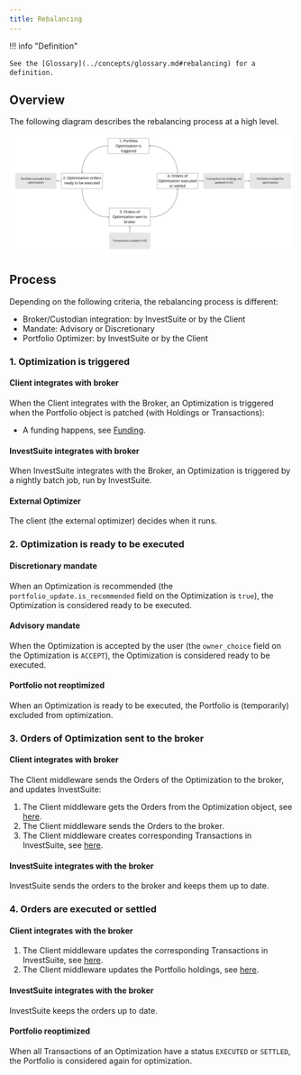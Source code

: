 ```yaml
---
title: Rebalancing
---
```


!!! info "Definition"

    See the [Glossary](../concepts/glossary.md#rebalancing) for a definition.

## Overview

The following diagram describes the rebalancing process at a high level.

![](rebalancing.jpg)

<!-- Source: https://miro.com/app/board/uXjVOX6Q5tA=/?moveToWidget=3458764520791874643&cot=14 -->

## Process

Depending on the following criteria, the rebalancing process is different:

- Broker/Custodian integration: by InvestSuite or by the Client
- Mandate: Advisory or Discretionary
- Portfolio Optimizer: by InvestSuite or by the Client

<!-- | Broker/Custodian Integration | Mandate | Optimizer | Process Flow |
|---|---|---|---|
| Client | Discretionary | InvestSuite | (1) |
| Client | Discretionary | Client | (2) |
| Client | Advisory | InvestSuite | (3) |
| Client | Advisory | Client | (4) |
| InvestSuite | Discretionary | InvestSuite | (5) |
| InvestSuite | Discretionary | Client | (6) |
| InvestSuite | Advisory | InvestSuite | (7) |
| InvestSuite | Advisory | Client | (8) |

!!! info "Detailed process flow"

    Talk to your sales representative for a detailed process flow.

    Refer to https://investsuite.atlassian.net/wiki/spaces/PM/pages/2647752766/Rebalancing+in+Robo+Investor -->

### 1. Optimization is triggered

#### Client integrates with broker

When the Client integrates with the Broker, an Optimization is triggered when the Portfolio object is patched (with Holdings or Transactions):

- A funding happens, see [Funding](../scenarios/cash_movements.md#broker-integration-by-the-client).
<!-- - TODO what else? -->

#### InvestSuite integrates with broker

When InvestSuite integrates with the Broker, an Optimization is triggered by a nightly batch job, run by InvestSuite.

#### External Optimizer

The client (the external optimizer) decides when it runs.

### 2. Optimization is ready to be executed

#### Discretionary mandate

When an Optimization is recommended (the `portfolio_update.is_recommended` field on the Optimization is `true`), the Optimization is considered ready to be executed.

<!-- TODO quid owner_choice and status? -->

#### Advisory mandate

When the Optimization is accepted by the user (the `owner_choice` field on the Optimization is `ACCEPT`), the Optimization is considered ready to be executed.

#### Portfolio not reoptimized

When an Optimization is ready to be executed, the Portfolio is (temporarily) excluded from optimization.

### 3. Orders of Optimization sent to the broker

<!-- TODO what is the trigger here? an event? or a batch job? or a query? what criteria -->

#### Client integrates with broker

The Client middleware sends the Orders of the Optimization to the broker, and updates InvestSuite:

1. The Client middleware gets the Orders from the Optimization object, see [here](optimization.md#get-the-latest-optimization-of-a-portfolio).
2. The Client middleware sends the Orders to the broker.
3. The Client middleware creates corresponding Transactions in InvestSuite, see [here](../concepts/transactions.md#create-a-transaction).

#### InvestSuite integrates with the broker

InvestSuite sends the orders to the broker and keeps them up to date.

### 4. Orders are executed or settled

#### Client integrates with the broker

1. The Client middleware updates the corresponding Transactions in InvestSuite, see [here](../concepts/transactions.md#update-transaction).
2. The Client middleware updates the Portfolio holdings, see [here](../concepts/portfolios.md#holdings).

#### InvestSuite integrates with the broker

InvestSuite keeps the orders up to date.
#### Portfolio reoptimized

When all Transactions of an Optimization have a status `EXECUTED` or `SETTLED`, the Portfolio is considered again for optimization.

<!-- also cancelled/expired/... -->

